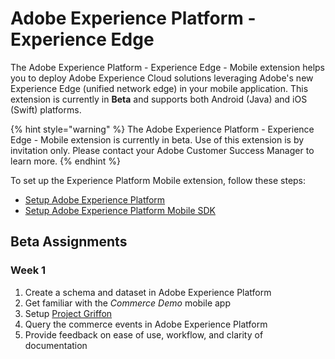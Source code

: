 # Adobe Experience Platform - Experience Edge

The Adobe Experience Platform - Experience Edge - Mobile extension helps you to deploy Adobe Experience Cloud solutions leveraging Adobe's new Experience Edge \(unified network edge\) in your mobile application. This extension is currently in **Beta** and supports both Android \(Java\) and iOS \(Swift\) platforms.

{% hint style="warning" %}
The Adobe Experience Platform - Experience Edge - Mobile extension is currently in beta. Use of this extension is by invitation only. Please contact your Adobe Customer Success Manager to learn more.
{% endhint %}

To set up the Experience Platform Mobile extension, follow these steps:

* [Setup Adobe Experience Platform](experience-platform-setup.md)
* [Setup Adobe Experience Platform Mobile SDK](set-up-the-sdk.md)

## Beta Assignments

### Week 1

1. Create a schema and dataset in Adobe Experience Platform
2. Get familiar with the _Commerce Demo_ mobile app
3. Setup [Project Griffon](../project-griffon/)
4. Query the commerce events in Adobe Experience Platform
5. Provide feedback on ease of use, workflow, and clarity of documentation

